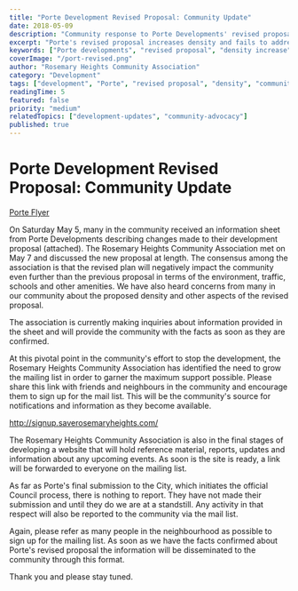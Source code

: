 ```yaml
---
title: "Porte Development Revised Proposal: Community Update"
date: 2018-05-09
description: "Community response to Porte Developments' revised proposal for the Rosemary Heights Retreat Centre lands, highlighting concerns about increased density and community impact."
excerpt: "Porte's revised proposal increases density and fails to address community concerns about environment, traffic, schools and amenities. The association continues to oppose the development."
keywords: ["Porte developments", "revised proposal", "density increase", "community response", "retreat centre", "development opposition", "Surrey development"]
coverImage: "/port-revised.png"
author: "Rosemary Heights Community Association"
category: "Development"
tags: ["development", "Porte", "revised proposal", "density", "community", "opposition", "retreat centre"]
readingTime: 5
featured: false
priority: "medium"
relatedTopics: ["development-updates", "community-advocacy"]
published: true
---
```


# Porte Development Revised Proposal: Community Update

[Porte Flyer](Porte-Flyer.pdf)

On Saturday May 5, many in the community received an information sheet from Porte Developments describing changes made to their development proposal (attached). The Rosemary Heights Community Association met on May 7 and discussed the new proposal at length. The consensus among the association is that the revised plan will negatively impact the community even further than the previous proposal in terms of the environment, traffic, schools and other amenities. We have also heard concerns from many in our community about the proposed density and other aspects of the revised proposal.

The association is currently making inquiries about information provided in the sheet and will provide the community with the facts as soon as they are confirmed.

At this pivotal point in the community's effort to stop the development, the Rosemary Heights Community Association has identified the need to grow the mailing list in order to garner the maximum support possible. Please share this link with friends and neighbours in the community and encourage them to sign up for the mail list. This will be the community's source for notifications and information as they become available.

http://signup.saverosemaryheights.com/

The Rosemary Heights Community Association is also in the final stages of developing a website that will hold reference material, reports, updates and information about any upcoming events. As soon is the site is ready, a link will be forwarded to everyone on the mailing list.

As far as Porte's final submission to the City, which initiates the official Council process, there is nothing to report. They have not made their submission and until they do we are at a standstill. Any activity in that respect will also be reported to the community via the mail list.

Again, please refer as many people in the neighbourhood as possible to sign up for the mailing list. As soon as we have the facts confirmed about Porte's revised proposal the information will be disseminated to the community through this format.

Thank you and please stay tuned.
